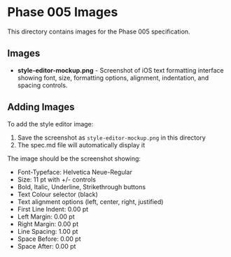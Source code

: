 # Phase 005 Images

This directory contains images for the Phase 005 specification.

## Images

- **style-editor-mockup.png** - Screenshot of iOS text formatting interface showing font, size, formatting options, alignment, indentation, and spacing controls.

## Adding Images

To add the style editor image:
1. Save the screenshot as `style-editor-mockup.png` in this directory
2. The spec.md file will automatically display it

The image should be the screenshot showing:
- Font-Typeface: Helvetica Neue-Regular
- Size: 11 pt with +/- controls
- Bold, Italic, Underline, Strikethrough buttons
- Text Colour selector (black)
- Text alignment options (left, center, right, justified)
- First Line Indent: 0.00 pt
- Left Margin: 0.00 pt
- Right Margin: 0.00 pt
- Line Spacing: 1.00 pt
- Space Before: 0.00 pt
- Space After: 0.00 pt
